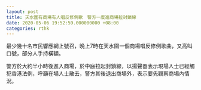 ```yaml
---
layout: post
title: 天水圍有商場有人唱反修例歌　警方一度進商場拉封鎖線
date: 2020-05-06 19:52:59.000000000 +08:00
categories: rthk
---
```


最少幾十名巿民響應網上號召，晚上7時在天水圍一個商場唱反修例歌曲，又高叫口號，部分人手持橫額。

警方於大約半小時後進入商場，於中庭拉起封鎖線，以揚聲器表示現場人士已經觸犯香港法例，呼籲在場人士散去，警方其後退出商場外，表示要先觀察商場內情況。
